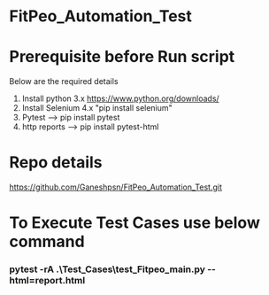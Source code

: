 # FitPeo_Automation_Test

# Prerequisite before Run script

Below are the required details

1. Install python 3.x https://www.python.org/downloads/
2. Install Selenium 4.x "pip install selenium"
3. Pytest --> pip install pytest
4. http reports --> pip install pytest-html

# Repo details
https://github.com/Ganeshpsn/FitPeo_Automation_Test.git

# To Execute Test Cases use below command

### pytest -rA .\Test_Cases\test_Fitpeo_main.py --html=report.html ###

